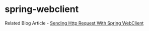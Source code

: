 # spring-webclient

Related Blog Article - [Sending Http Request With Spring WebClient](https://techsphere.dev/spring-webclient)
